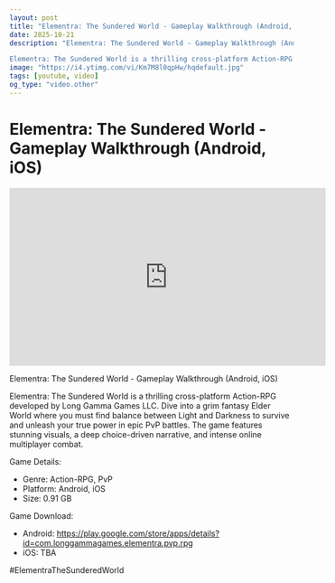 ```yaml
---
layout: post
title: "Elementra: The Sundered World - Gameplay Walkthrough (Android, iOS)"
date: 2025-10-21
description: "Elementra: The Sundered World - Gameplay Walkthrough (Android, iOS)

Elementra: The Sundered World is a thrilling cross-platform Action-RPG developed by..."
image: "https://i4.ytimg.com/vi/Km7M8l0qpHw/hqdefault.jpg"
tags: [youtube, video]
og_type: "video.other"
---
```


<script type="application/ld+json">
{
  "@context": "http://schema.org",
  "@type": "VideoObject",
  "name": "Elementra: The Sundered World - Gameplay Walkthrough (Android, iOS)",
  "description": "Elementra: The Sundered World - Gameplay Walkthrough (Android, iOS)\n\nElementra: The Sundered World is a thrilling cross-platform Action-RPG developed by Long Gamma Games LLC. Dive into a grim fantasy Elder World where you must find balance between Light and Darkness to survive and unleash your true power in epic PvP battles. The game features stunning visuals, a deep choice-driven narrative, and intense online multiplayer combat.\n\nGame Details:\n\n- Genre: Action-RPG, PvP\n- Platform: Android, iOS\n- Size: 0.91 GB\n\nGame Download:\n\n- Android: https://play.google.com/store/apps/details?id=com.longgammagames.elementra.pvp.rpg\n- iOS: TBA\n\n#ElementraTheSunderedWorld",
  "thumbnailUrl": "https://i4.ytimg.com/vi/Km7M8l0qpHw/hqdefault.jpg",
  "uploadDate": "2025-10-21T09:00:29",
  "embedUrl": "https://www.youtube.com/embed/Km7M8l0qpHw",
  "publisher": {
    "@type": "Person",
    "name": "Celo Zaga"
  },
  "mainEntityOfPage": {
    "@type": "WebPage",
    "@id": "https://celozaga.github.io/2025/10/21/elementra:-the-sundered-world---gameplay-walkthrough-(android,-ios)-Km7M8l0qpHw.html"
  },
  "duration": "PT0M0S"
}
</script>

<script type="application/ld+json">
{
  "@context": "http://schema.org",
  "@type": "BlogPosting",
  "headline": "Elementra: The Sundered World - Gameplay Walkthrough (Android, iOS)",
  "image": "https://i4.ytimg.com/vi/Km7M8l0qpHw/hqdefault.jpg",
  "publisher": {
    "@type": "Person",
    "name": "Celo Zaga"
  },
  "url": "https://celozaga.github.io/2025/10/21/elementra:-the-sundered-world---gameplay-walkthrough-(android,-ios)-Km7M8l0qpHw.html",
  "datePublished": "2025-10-21T09:00:29",
  "dateCreated": "2025-10-21T09:00:29",
  "dateModified": "2025-10-21T09:00:29",
  "description": "Elementra: The Sundered World - Gameplay Walkthrough (Android, iOS)\n\nElementra: The Sundered World is a thrilling cross-platform Action-RPG developed by...",
  "author": {
    "@type": "Person",
    "name": "Celo Zaga"
  },
  "mainEntityOfPage": {
    "@type": "WebPage",
    "@id": "https://celozaga.github.io/2025/10/21/elementra:-the-sundered-world---gameplay-walkthrough-(android,-ios)-Km7M8l0qpHw.html"
  }
}
</script>

<h1 class="youtube-post-title">Elementra: The Sundered World - Gameplay Walkthrough (Android, iOS)</h1>

<iframe width="560" height="315" src="https://www.youtube.com/embed/Km7M8l0qpHw" class="youtube-post-embed" frameborder="0" allowfullscreen></iframe>

<p class="youtube-post-description">Elementra: The Sundered World - Gameplay Walkthrough (Android, iOS)

Elementra: The Sundered World is a thrilling cross-platform Action-RPG developed by Long Gamma Games LLC. Dive into a grim fantasy Elder World where you must find balance between Light and Darkness to survive and unleash your true power in epic PvP battles. The game features stunning visuals, a deep choice-driven narrative, and intense online multiplayer combat.

Game Details:

- Genre: Action-RPG, PvP
- Platform: Android, iOS
- Size: 0.91 GB

Game Download:

- Android: https://play.google.com/store/apps/details?id=com.longgammagames.elementra.pvp.rpg
- iOS: TBA

#ElementraTheSunderedWorld</p>
